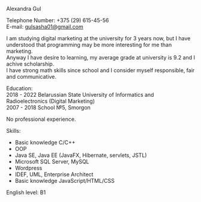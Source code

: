 Alexandra Gul  

Telephone Number: +375 (29) 615-45-56  
E-mail: gulsasha01@gmail.com  

I am studying digital marketing at the university for 3 years now, but I have understood that programming may be more interesting for me than marketing.   
Anyway I have desire to learning, my average grade at university is 9.2 and I achive scholarship.  
I have strong math skills since school and I consider myself responsible, fair and communicative.  

Education:  
2018 - 2022 Belarussian State University of Informatics and Radioelectronics (Digital Marketing)  
2007 - 2018 School №5, Smorgon  
		
No professional experience.  
		
Skills:  
* Basic knowledge С/C++
* OOP
* Java SE, Java EE (JavaFX, Hibernate, servlets, JSTL)
* Microsoft SQL Server, MySQL
* Wordpress
* IDEF, UML, Enterprise Architect
* Basic knowledge JavaScript/HTML/CSS
		
English level: B1  
